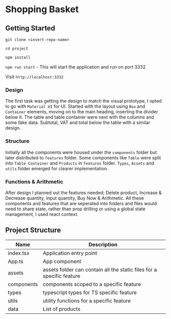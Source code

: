 # Shopping Basket

## Getting Started

`git clone <insert-repo-name>`

`cd project`

`npm install`

`npm run start` - This will start the application and run on port 3332

Visit `http://localhost:3332`

### Design
The first task was getting the design to match the visual prototype, I opted to go with `Material UI` for UI. Started with the layout using `Box` and `Container` elements, moving on to the main heading, inserting the divider below it. The table and table container were next with the columns and some fake data. Subtotal, VAT and total below the table with a similar design. 

### Structure 

Initially all the components were housed under the `components` folder but later distributed to `features` folder. Some components like `Table` were split into `Table Container` and `Products` in `features` folder. `Types`, `Assets` and `utils` folder emerged for clearer implementation.

### Functions & Arithmetic

After design I planned out the features needed; Delete product, Increase & Decrease quantity, Input quantity, Buy Now & Arithmetic. All these components and features that are seperated into folders and files would need to share state, rather than prop drilling or using a global state management, I used react context.  


## Project Structure

| Name       | Description                                                           |
| ---------- | --------------------------------------------------------------------- |
| index.tsx  | Application entry point                                               |
| App.ts     | App component                                                         |
| assets     | assets folder can contain all the static files for a specific feature |
| components | components scoped to a specific feature                               |
| types      | typescript types for TS specific feature                              |
| utils      | utility functions for a specific feature                              |
| data       | List of products                                                      |
